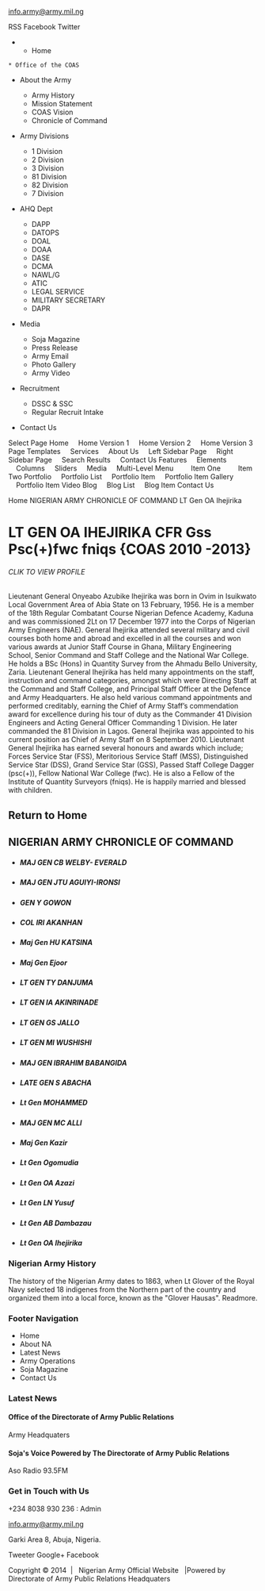 info.army@army.mil.ng

RSS Facebook Twitter

  *   * Home

    * Office of the COAS

  * About the Army

    * Army History
    * Mission Statement
    * COAS Vision
    * Chronicle of Command

  * Army Divisions

    * 1 Division
    * 2 Division
    * 3 Division
    * 81 Division
    * 82 Division
    * 7 Division

  * AHQ Dept

    * DAPP
    * DATOPS
    * DOAL
    * DOAA
    * DASE
    * DCMA
    * NAWL/G
    * ATIC
    * LEGAL SERVICE
    * MILITARY SECRETARY
    * DAPR

  * Media

    * Soja Magazine
    * Press Release
    * Army Email
    * Photo Gallery
    * Army Video

  * Recruitment

    * DSSC & SSC
    * Regular Recruit Intake

  * Contact Us



Select Page Home     Home Version 1     Home Version 2     Home Version 3 Page Templates     Services     About Us     Left Sidebar Page     Right Sidebar Page     Search Results     Contact Us Features     Elements     Columns     Sliders     Media     Multi-Level Menu         Item One         Item Two Portfolio     Portfolio List     Portfolio Item     Portfolio Item Gallery     Portfolio Item Video Blog     Blog List     Blog Item Contact Us

Home NIGERIAN ARMY CHRONICLE OF COMMAND LT Gen OA Ihejirika

# LT GEN OA IHEJIRIKA CFR Gss Psc\(+\)fwc fniqs \{COAS 2010 -2013\}

###### CLIK TO VIEW PROFILE

Lieutenant General Onyeabo Azubike Ihejirika was born in Ovim in Isuikwato Local Government Area of Abia State on 13 February, 1956. He is a member of the 18th Regular Combatant Course Nigerian Defence Academy, Kaduna and was commissioned 2Lt on 17 December 1977 into the Corps of Nigerian Army Engineers \(NAE\). General Ihejirika attended several military and civil courses both home and abroad and excelled in all the courses and won various awards at Junior Staff Course in Ghana, Military Engineering School, Senior Command and Staff College and the National War College. He holds a BSc \(Hons\) in Quantity Survey from the Ahmadu Bello University, Zaria. Lieutenant General Ihejirika has held many appointments on the staff, instruction and command categories, amongst which were Directing Staff at the Command and Staff College, and Principal Staff Officer at the Defence and Army Headquarters. He also held various command appointments and performed creditably, earning the Chief of Army Staff’s commendation award for excellence during his tour of duty as the Commander 41 Division Engineers and Acting General Officer Commanding 1 Division. He later commanded the 81 Division in Lagos. General Ihejirika was appointed to his current position as Chief of Army Staff on 8 September 2010. Lieutenant General Ihejirika has earned several honours and awards which include; Forces Service Star \(FSS\), Meritorious Service Staff \(MSS\), Distinguished Service Star \(DSS\), Grand Service Star \(GSS\), Passed Staff College Dagger \(psc\(+\)\), Fellow National War College \(fwc\). He is also a Fellow of the Institute of Quantity Surveyors \(fniqs\). He is happily married and blessed with children. 

##  Return to Home

## NIGERIAN ARMY CHRONICLE OF COMMAND

  * ##### MAJ GEN CB WELBY- EVERALD

  * ##### MAJ GEN JTU AGUIYI-IRONSI

  * ##### GEN Y GOWON

  * ##### COL IRI AKANHAN

  * ##### Maj Gen HU KATSINA

  * ##### Maj Gen Ejoor

  * ##### LT GEN TY DANJUMA

  * ##### LT GEN IA AKINRINADE

  * ##### LT GEN GS JALLO

  * ##### LT GEN MI WUSHISHI

  * ##### MAJ GEN IBRAHIM BABANGIDA

  * ##### LATE GEN S ABACHA

  * ##### Lt Gen MOHAMMED

  * ##### MAJ GEN MC ALLI

  * ##### Maj Gen Kazir 

  * ##### Lt Gen Ogomudia

  * ##### Lt Gen OA Azazi

  * ##### Lt Gen LN Yusuf

  * ##### Lt Gen AB Dambazau

  * ##### Lt Gen OA Ihejirika 




### Nigerian Army History

The history of the Nigerian Army dates to 1863, when Lt Glover of the Royal Navy selected 18 indigenes from the Northern part of the country and organized them into a local force, known as the "Glover Hausas". Readmore.

### Footer Navigation

  * Home
  * About NA
  * Latest News
  * Army Operations
  * Soja Magazine
  * Contact Us



### Latest News

#### Office of the Directorate of Army Public Relations

Army Headquaters

#### Soja's Voice Powered by The Directorate of Army Public Relations

Aso Radio 93.5FM 

### Get in Touch with Us

+234 8038 930 236 : Admin

info.army@army.mil.ng

Garki Area 8, Abuja, Nigeria.

Tweeter Google+ Facebook

Copyright © 2014  |   Nigerian Army Official Website    |Powered by Directorate of Army Public Relations Headquaters
